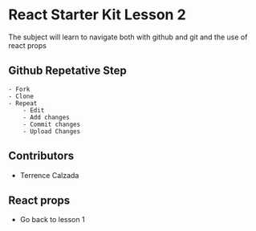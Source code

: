 # React Starter Kit Lesson 2

The subject will learn to navigate both with github and git and the use of react props

## Github Repetative Step

    - Fork
    - Clone
    - Repeat
        - Edit
        - Add changes
        - Commit changes
        - Upload Changes

## Contributors

- Terrence Calzada

## React props

- Go back to lesson 1
